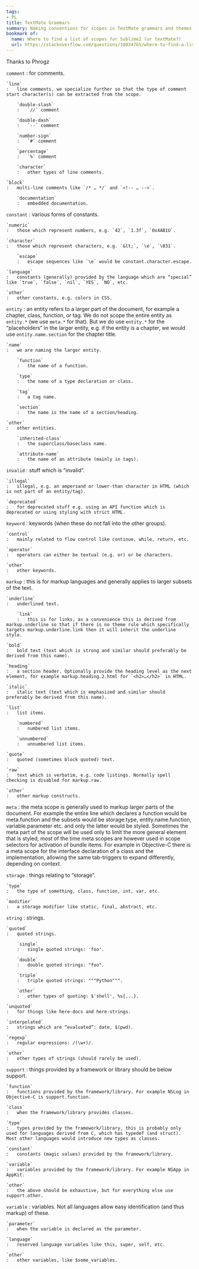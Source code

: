 ```yaml
---
tags:
- PL
title: TextMate Grammars
summary: Naming conventions for scopes in TextMate grammars and themes, which are also used in Sublime Text and VSCode.
bookmark of:
  name: Where to find a list of scopes for Sublime2 (or textMate?)
  url: https://stackoverflow.com/questions/10834765/where-to-find-a-list-of-scopes-for-sublime2-or-textmate
---
```


Thanks to Phrogz

`comment`
:   for comments.

    `line`
    :   line comments, we specialize further so that the type of comment start character(s) can be extracted from the scope.

        `double-slash`
        :   `//` comment

        `double-dash`
        :   `--` comment

        `number-sign`
        :   `#` comment

        `percentage`
        :   `%` comment

        `character`
        :   other types of line comments.

    `block`
    :   multi-line comments like `/* … */` and `<!-- … -->`.

        `documentation`
        :   embedded documentation.

`constant`
:   various forms of constants.

    `numeric`
    :   those which represent numbers, e.g. `42`, `1.3f`, `0x4AB1U`.

    `character`
    :   those which represent characters, e.g. `&lt;`, `\e`, `\031`.

        `escape`
        :   escape sequences like `\e` would be constant.character.escape.

    `language`
    :   constants (generally) provided by the language which are “special” like `true`, `false`, `nil`, `YES`, `NO`, etc.

    `other`
    :   other constants, e.g. colors in CSS.

`entity`
:   an entity refers to a larger part of the document, for example a chapter, class, function, or tag. We do not scope the entire entity as `entity.*` (we use `meta.*` for that). But we do use `entity.*` for the “placeholders” in the larger entity, e.g. if the entity is a chapter, we would use `entity.name.section` for the chapter title.

    `name`
    :   we are naming the larger entity.

        `function`
        :   the name of a function.

        `type`
        :   the name of a type declaration or class.

        `tag`
        :   a tag name.

        `section`
        :   the name is the name of a section/heading.

    `other`
    :   other entities.

        `inherited-class`
        :   the superclass/baseclass name.

        `attribute-name`
        :   the name of an attribute (mainly in tags).

`invalid`
:   stuff which is “invalid”.

    `illegal`
    :   illegal, e.g. an ampersand or lower-than character in HTML (which is not part of an entity/tag).

    `deprecated`
    :   for deprecated stuff e.g. using an API function which is deprecated or using styling with strict HTML.

`keyword`
:   keywords (when these do not fall into the other groups).

    `control`
    :   mainly related to flow control like continue, while, return, etc.

    `operator`
    :   operators can either be textual (e.g. or) or be characters.

    `other`
    :   other keywords.

`markup`
:   this is for markup languages and generally applies to larger subsets of the text.

    `underline`
    :   underlined text.

        `link`
        :   this is for links, as a convenience this is derived from markup.underline so that if there is no theme rule which specifically targets markup.underline.link then it will inherit the underline style.

    `bold`
    :   bold text (text which is strong and similar should preferably be derived from this name).

    `heading`
    :   a section header. Optionally provide the heading level as the next element, for example markup.heading.2.html for `<h2>…</h2>` in HTML.

    `italic`
    :   italic text (text which is emphasized and similar should preferably be derived from this name).

    `list`
    :   list items.

        `numbered`
        :   numbered list items.

        `unnumbered`
        :   unnumbered list items.

    `quote`
    :   quoted (sometimes block quoted) text.

    `raw`
    :   text which is verbatim, e.g. code listings. Normally spell checking is disabled for markup.raw.

    `other`
    :   other markup constructs.

`meta`
:   the meta scope is generally used to markup larger parts of the document. For example the entire line which declares a function would be meta.function and the subsets would be storage.type, entity.name.function, variable.parameter etc. and only the latter would be styled. Sometimes the meta part of the scope will be used only to limit the more general element that is styled, most of the time meta scopes are however used in scope selectors for activation of bundle items. For example in Objective-C there is a meta scope for the interface declaration of a class and the implementation, allowing the same tab-triggers to expand differently, depending on context.

`storage`
:   things relating to “storage”.

    `type`
    :   the type of something, class, function, int, var, etc.

    `modifier`
    :   a storage modifier like static, final, abstract, etc.

`string`
:   strings.

    `quoted`
    :   quoted strings.

        `single`
        :   single quoted strings: 'foo'.

        `double`
        :   double quoted strings: "foo".

        `triple`
        :   triple quoted strings: """Python""".

        `other`
        :   other types of quoting: $'shell', %s{...}.

    `unquoted`
    :   for things like here-docs and here-strings.

    `interpolated`
    :   strings which are “evaluated”: date, $(pwd).

    `regexp`
    :   regular expressions: /(\w+)/.

    `other`
    :   other types of strings (should rarely be used).

`support`
:   things provided by a framework or library should be below support.

    `function`
    :   functions provided by the framework/library. For example NSLog in Objective-C is support.function.

    `class`
    :   when the framework/library provides classes.

    `type`
    :   types provided by the framework/library, this is probably only used for languages derived from C, which has typedef (and struct). Most other languages would introduce new types as classes.

    `constant`
    :   constants (magic values) provided by the framework/library.

    `variable`
    :   variables provided by the framework/library. For example NSApp in AppKit.

    `other`
    :   the above should be exhaustive, but for everything else use support.other.

`variable`
:   variables. Not all languages allow easy identification (and thus markup) of these.

    `parameter`
    :   when the variable is declared as the parameter.

    `language`
    :   reserved language variables like this, super, self, etc.

    `other`
    :   other variables, like $some_variables.
